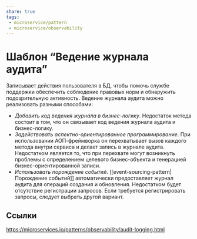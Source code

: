 ```yaml
---
share: true
tags:
 - microservice/pattern
 - microservice/observability
---
```

# Шаблон “Ведение журнала аудита”
Записывает действия пользователя в БД, чтобы помочь службе поддержки обеспечить соблюдение правовых норм и обнаружить подозрительную активность.
Ведение журнала аудита можно реализовать разными способами:
- *Добавить код ведения журнала в бизнес-логику*. Недостаток метода состоит в том, что он связывает код ведения журнала аудита и бизнес-логику.
- *Задействовать аспектно-ориентированное программирование*. При использовании АОП-фреймворка он перехватывает вызов каждого метода внутри сервиса и делает запись в журнале аудита. Недостатком является то, что при перехвате могут возникнуть проблемы с определением целевого бизнес-объекта и генерацией бизнес-ориентированной записи.
- *Использовать порождение событий*. [[event-sourcing-pattern|Порождение событий]] автоматически предоставляет журнал аудита для операций создания и обновления. Недостатком будет отсутствие регистрации запросов. Если требуется регистрировать запросы, следует выбрать другой вариант.
## Ссылки
https://microservices.io/patterns/observability/audit-logging.html
